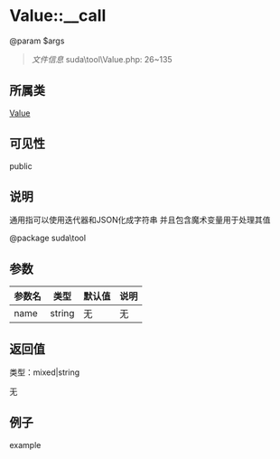 # Value::__call

@param $args

> *文件信息* suda\tool\Value.php: 26~135

## 所属类 

[Value](../Value.md)

## 可见性

 public 

## 说明


通用指可以使用迭代器和JSON化成字符串
并且包含魔术变量用于处理其值

@package suda\tool


## 参数


| 参数名 | 类型 | 默认值 | 说明 |
|--------|-----|-------|-------|
| name |  string | 无 | 无 |



## 返回值

类型：mixed|string

无



## 例子

example